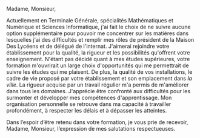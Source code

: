 Madame, Monsieur,

Actuellement en Terminale Générale, spécialités Mathématiques et Numérique et Sciences Informatique, j'ai fait le choix de ne suivre aucune option supplémentaire pour pouvoir me concentrer sur les matières dans lesquelles j'ai des difficultés et remplir mes rôles de président de la Maison Des Lycéens et de délégué de l'internat. 
J'aimerai rejoindre votre établissement pour la qualité, la rigueur et les possibilités qu'offrent votre enseignement. N'étant pas décidé quant à mes études supérieures, votre formation m'ouvrirait un large choix d'opportunités qui me permettrait de suivre les études qui me plaisent. De plus, la qualité de vos installations, le cadre de vie proposé par votre établissement et son emplacement dans *la ville*.
La rigueur acquise par un travail régulier m'a permis de m'améliorer dans tous les domaines. J'apprécie être confronté aux difficultés pour les surmonter et développer mes compétences d'apprentissage. Mon organisation personnelle se retrouve dans ma capacité à travailler profondément, à respecter les délais et à dépasser les atteintes.

Dans l’espoir d’être retenu dans votre formation, je vous prie de recevoir, Madame, Monsieur, l’expression de mes salutations respectueuses.